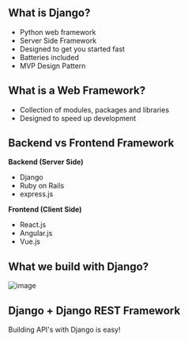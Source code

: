 ## What is Django?
- Python web framework
- Server Side Framework
- Designed to get you started fast
- Batteries included
- MVP Design Pattern

## What is a Web Framework?
- Collection of modules, packages and libraries
- Designed to speed up development

## Backend vs Frontend Framework
**Backend (Server Side)**                                                                    
- Django                                        
- Ruby on Rails                                 
- express.js

**Frontend (Client Side)**
- React.js
- Angular.js
- Vue.js

## What we build with Django?
![image](https://github.com/csoren66/Django-Python/assets/67580321/5773b673-41f5-4711-8bc2-65b06c68d73c)

## Django + Django REST Framework

  Building API's with Django is easy!
